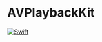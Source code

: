 # AVPlaybackKit

[![Swift](https://github.com/yukonblue/AVPlaybackKit/actions/workflows/swift.yml/badge.svg)](https://github.com/yukonblue/AVPlaybackKit/actions/workflows/swift.yml)

